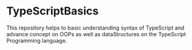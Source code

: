 # TypeScriptBasics
This repository helps to basic understanding syntax of TypeScript and advance concept on OOPs as well as dataStructures on the TypeScript Programming language.
